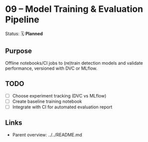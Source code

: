 # 09 – Model Training & Evaluation Pipeline

Status: 🗓 **Planned**

## Purpose

Offline notebooks/CI jobs to (re)train detection models and validate performance, versioned with DVC or MLflow.

## TODO

- [ ] Choose experiment tracking (DVC vs MLflow)
- [ ] Create baseline training notebook
- [ ] Integrate with CI for automated evaluation report

## Links

- Parent overview: ../../README.md
